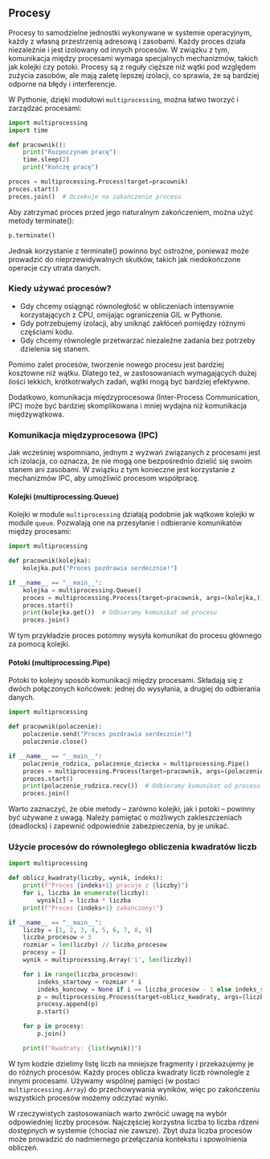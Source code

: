 ## Procesy

Procesy to samodzielne jednostki wykonywane w systemie operacyjnym, każdy z własną przestrzenią adresową i zasobami. Każdy proces działa niezależnie i jest izolowany od innych procesów. W związku z tym, komunikacja między procesami wymaga specjalnych mechanizmów, takich jak kolejki czy potoki. Procesy są z reguły cięższe niż wątki pod względem zużycia zasobów, ale mają zaletę lepszej izolacji, co sprawia, że są bardziej odporne na błędy i interferencje.

W Pythonie, dzięki modułowi `multiprocessing`, można łatwo tworzyć i zarządzać procesami:

```python
import multiprocessing
import time

def pracownik():
    print("Rozpoczynam pracę")
    time.sleep(2)
    print("Kończę pracę")

proces = multiprocessing.Process(target=pracownik)
proces.start()
proces.join()  # Oczekuje na zakończenie procesu
```

Aby zatrzymać proces przed jego naturalnym zakończeniem, można użyć metody terminate():

```python
p.terminate()
```

Jednak korzystanie z terminate() powinno być ostrożne, ponieważ może prowadzić do nieprzewidywalnych skutków, takich jak niedokończone operacje czy utrata danych.

### Kiedy używać procesów?

- Gdy chcemy osiągnąć równoległość w obliczeniach intensywnie korzystających z CPU, omijając ograniczenia GIL w Pythonie.
- Gdy potrzebujemy izolacji, aby uniknąć zakłóceń pomiędzy różnymi częściami kodu.
- Gdy chcemy równolegle przetwarzać niezależne zadania bez potrzeby dzielenia się stanem.

Pomimo zalet procesów, tworzenie nowego procesu jest bardziej kosztowne niż wątku. Dlatego też, w zastosowaniach wymagających dużej ilości lekkich, krótkotrwałych zadań, wątki mogą być bardziej efektywne.

Dodatkowo, komunikacja międzyprocesowa (Inter-Process Communication, IPC) może być bardziej skomplikowana i mniej wydajna niż komunikacja międzywątkowa. 

### Komunikacja międzyprocesowa (IPC)

Jak wcześniej wspomniano, jednym z wyzwań związanych z procesami jest ich izolacja, co oznacza, że nie mogą one bezpośrednio dzielić się swoim stanem ani zasobami. W związku z tym konieczne jest korzystanie z mechanizmów IPC, aby umożliwić procesom współpracę.

#### Kolejki (multiprocessing.Queue)

Kolejki w module `multiprocessing` działają podobnie jak wątkowe kolejki w module `queue`. Pozwalają one na przesyłanie i odbieranie komunikatów między procesami:

```python
import multiprocessing

def pracownik(kolejka):
    kolejka.put("Proces pozdrawia serdecznie!")

if __name__ == "__main__":
    kolejka = multiprocessing.Queue()
    proces = multiprocessing.Process(target=pracownik, args=(kolejka,))
    proces.start()
    print(kolejka.get())  # Odbieramy komunikat od procesu
    proces.join()
```

W tym przykładzie proces potomny wysyła komunikat do procesu głównego za pomocą kolejki.

#### Potoki (multiprocessing.Pipe)

Potoki to kolejny sposób komunikacji między procesami. Składają się z dwóch połączonych końcówek: jednej do wysyłania, a drugiej do odbierania danych.

```python
import multiprocessing

def pracownik(polaczenie):
    polaczenie.send("Proces pozdrawia serdecznie!")
    polaczenie.close()

if __name__ == "__main__":
    polaczenie_rodzica, polaczenie_dziecka = multiprocessing.Pipe()
    proces = multiprocessing.Process(target=pracownik, args=(polaczenie_dziecka,))
    proces.start()
    print(polaczenie_rodzica.recv())  # Odbieramy komunikat od procesu
    proces.join()
```

Warto zaznaczyć, że obie metody – zarówno kolejki, jak i potoki – powinny być używane z uwagą. Należy pamiętać o możliwych zakleszczeniach (deadlocks) i zapewnić odpowiednie zabezpieczenia, by je unikać.

### Użycie procesów do równoległego obliczenia kwadratów liczb

```python
import multiprocessing

def oblicz_kwadraty(liczby, wynik, indeks):
    print(f"Proces {indeks+1} pracuje z {liczby}")
    for i, liczba in enumerate(liczby):
        wynik[i] = liczba * liczba
    print(f"Proces {indeks+1} zakończony!")

if __name__ == "__main__":
    liczby = [1, 2, 3, 4, 5, 6, 7, 8, 9]
    liczba_procesow = 3
    rozmiar = len(liczby) // liczba_procesow
    procesy = []
    wynik = multiprocessing.Array('i', len(liczby))

    for i in range(liczba_procesow):
        indeks_startowy = rozmiar * i
        indeks_koncowy = None if i == liczba_procesow - 1 else indeks_startowy + rozmiar
        p = multiprocessing.Process(target=oblicz_kwadraty, args=(liczby[indeks_startowy:indeks_koncowy], wynik[indeks_startowy:indeks_koncowy], i))
        procesy.append(p)
        p.start()

    for p in procesy:
        p.join()

    print(f"Kwadraty: {list(wynik)}")
```

W tym kodzie dzielimy listę liczb na mniejsze fragmenty i przekazujemy je do różnych procesów. Każdy proces oblicza kwadraty liczb równolegle z innymi procesami. Używamy wspólnej pamięci (w postaci `multiprocessing.Array`) do przechowywania wyników, więc po zakończeniu wszystkich procesów możemy odczytać wyniki.

W rzeczywistych zastosowaniach warto zwrócić uwagę na wybór odpowiedniej liczby procesów. Najczęściej korzystna liczba to liczba rdzeni dostępnych w systemie (chociaż nie zawsze). Zbyt duża liczba procesów może prowadzić do nadmiernego przełączania kontekstu i spowolnienia obliczeń.
